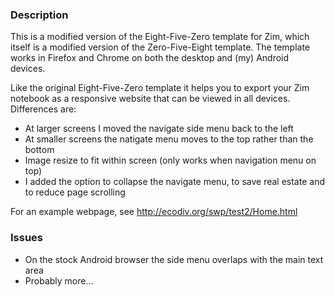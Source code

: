 ### Description
This is a modified version of the Eight-Five-Zero template for Zim, which itself is a modified version of the Zero-Five-Eight template. The template works in Firefox and Chrome on both the desktop and (my) Android devices. 

Like the original Eight-Five-Zero template it helps you to export your Zim notebook as a responsive website that can be viewed in all devices. Differences are:

* At larger screens I moved the navigate side menu back to the left
* At smaller screens the natigate menu moves to the top rather than the bottom
* Image resize to fit within screen (only works when navigation menu on top)
* I added the option to collapse the navigate menu, to save real estate and to reduce page scrolling

For an example webpage, see http://ecodiv.org/swp/test2/Home.html

### Issues
* On the stock Android browser the side menu overlaps with the main text area
* Probably more...
